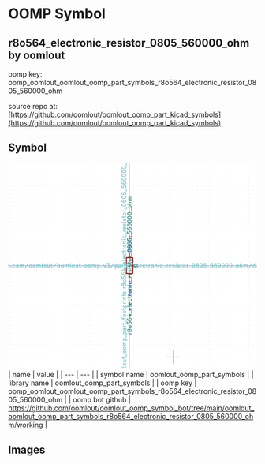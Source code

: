 # OOMP Symbol  
## r8o564_electronic_resistor_0805_560000_ohm  by oomlout  
  
oomp key: oomp_oomlout_oomlout_oomp_part_symbols_r8o564_electronic_resistor_0805_560000_ohm  
  
source repo at: [https://github.com/oomlout/oomlout_oomp_part_kicad_symbols](https://github.com/oomlout/oomlout_oomp_part_kicad_symbols)  
## Symbol  
  
[![working.png](working_600.png)](working.png)  
| name | value | 
| --- | --- | 
| symbol name | oomlout_oomp_part_symbols | 
| library name | oomlout_oomp_part_symbols | 
| oomp key | oomp_oomlout_oomlout_oomp_part_symbols_r8o564_electronic_resistor_0805_560000_ohm | 
| oomp bot github | https://github.com/oomlout/oomlout_oomp_symbol_bot/tree/main/oomlout_oomlout_oomp_part_symbols_r8o564_electronic_resistor_0805_560000_ohm/working | 
## Images  

